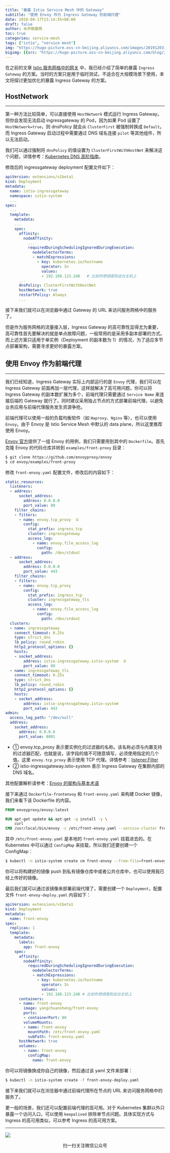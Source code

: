 ```yaml
---
title: "暴露 Istio Service Mesh 中的 Gateway"
subtitle: "使用 Envoy 作为 Ingress Gateway 的前端代理"
date: 2018-09-17T13:14:55+08:00
draft: false
author: 米开朗基杨
toc: true
categories: service-mesh
tags: ["istio", "service mesh"]
img: "https://hugo-picture.oss-cn-beijing.aliyuncs.com/images/20191203163009.png"
bigimg: [{src: "https://hugo-picture.oss-cn-beijing.aliyuncs.com/blog/2019-04-27-080627.jpg"}]
---
```


在之前的文章 [Istio 服务网格中的网关](https://icloudnative.io/posts/istio-ingress/) 中，我已经介绍了简单的暴露 `Ingress Gateway` 的方案。当时的方案只是用于临时测试，不适合在大规模场景下使用，本文将探讨更加优化的暴露 Ingress Gateway 的方案。

## HostNetwork

----

第一种方法比较简单，可以直接使用 `HostNetwork` 模式运行 Ingress Gateway。但你会发现无法启动 ingressgateway 的 Pod，因为如果 Pod 设置了 `HostNetwork=true`，则 dnsPolicy 就会从 `ClusterFirst` 被强制转换成 `Default`。而 Ingress Gateway 启动过程中需要通过 DNS 域名连接 `pilot` 等其他组件，所以无法启动。

我们可以通过强制将 `dnsPolicy` 的值设置为 `ClusterFirstWithHostNet` 来解决这个问题，详情参考：[Kubernetes DNS 高阶指南](https://icloudnative.io/posts/kubernetes-dns/)。

修改后的 ingressgateway deployment 配置文件如下：

```yaml
apiVersion: extensions/v1beta1
kind: Deployment
metadata:
  name: istio-ingressgateway
  namespace: istio-system
  ...
spec:
  ...
  template:
    metadata:
    ...
    spec:
      affinity:
        nodeAffinity:
          ...
          requiredDuringSchedulingIgnoredDuringExecution:
            nodeSelectorTerms:
            - matchExpressions:
              - key: kubernetes.io/hostname
                operator: In
                values:
                - 192.168.123.248   # 比如你想调度到这台主机上
      ...
      dnsPolicy: ClusterFirstWithHostNet
      hostNetwork: true
      restartPolicy: Always
      ...
```

接下来我们就可以在浏览器中通过 Gateway 的 URL 来访问服务网格中的服务了。

但是作为服务网格的流量接入层，Ingress Gateway 的高可靠性显得尤为重要，高可靠性首先要解决的就是单点故障问题，一般常用的是采用多副本部署的方式。而上述方案只适用于单实例（Deployment 的副本数为 1）的情况，为了适应多节点部署架构，需要寻求更好的暴露方案。

## 使用 Envoy 作为前端代理

----

我们已经知道，Ingress Gateway 实际上内部运行的是 `Envoy` 代理，我们可以在 Ingress Gateway 前面再加一层代理，这样就解决了高可用问题，你可以将 Ingress Gateway 的副本数扩展为多个，前端代理只需要通过 `Service Name` 来连接后端的 Gateway 就行了。同时建议采用独占节点的方式部署前端代理，以避免业务应用与前端代理服务发生资源争抢。

前端代理可以使用一般的负载均衡软件（如 `Haproxy`、`Nginx` 等），也可以使用 `Envoy`。由于 Envoy 是 Istio Service Mesh 中默认的 data plane，所以这里推荐使用 Envoy。

[Envoy 官方](https://github.com/envoyproxy/envoy)提供了一组 Envoy 的用例，我们只需要用到其中的 `Dockerfile`。首先克隆 Envoy 的代码仓库并转到 `examples/front-proxy` 目录：

```bash
$ git clone https://github.com/envoyproxy/envoy
$ cd envoy/examples/front-proxy
```

修改 `front-envoy.yaml` 配置文件，修改后的内容如下：

```yaml
static_resources:
  listeners:
  - address:
      socket_address:
        address: 0.0.0.0
        port_value: 80
    filter_chains:
    - filters:
      - name: envoy.tcp_proxy  ①
        config:
          stat_prefix: ingress_tcp
          cluster: ingressgateway
          access_log:
            - name: envoy.file_access_log
              config:
                path: /dev/stdout
  - address:
      socket_address:
        address: 0.0.0.0
        port_value: 443
    filter_chains:
    - filters:
      - name: envoy.tcp_proxy
        config:
          stat_prefix: ingress_tcp
          cluster: ingressgateway_tls
          access_log:
            - name: envoy.file_access_log
              config:
                path: /dev/stdout
  clusters:
  - name: ingressgateway
    connect_timeout: 0.25s
    type: strict_dns
    lb_policy: round_robin
    http2_protocol_options: {}
    hosts:
    - socket_address:
        address: istio-ingressgateway.istio-system  ②
        port_value: 80
  - name: ingressgateway_tls
    connect_timeout: 0.25s
    type: strict_dns
    lb_policy: round_robin
    http2_protocol_options: {}
    hosts:
    - socket_address:
        address: istio-ingressgateway.istio-system
        port_value: 443
admin:
  access_log_path: "/dev/null"
  address:
    socket_address:
      address: 0.0.0.0
      port_value: 8001
```

+ ① <span id="inline-blue">envoy.tcp_proxy</span> 表示要实例化的过滤器的名称。该名称必须与内置支持的过滤器匹配，也就是说，该字段的值不可随意填写，必须使用指定的几个值。这里 `envoy.tcp_proxy` 表示使用 TCP 代理。详情参考：[listener.Filter](https://www.envoyproxy.io/docs/envoy/latest/api-v2/api/v2/listener/listener.proto#listener-filter)
+ ② <span id="inline-blue">istio-ingressgateway.istio-system</span> 表示 Ingress Gateway 在集群内部的 DNS 域名。

其他配置解析请参考：[Envoy 的架构与基本术语](https://jimmysong.io/posts/envoy-archiecture-and-terminology/)

接下来通过 `Dockerfile-frontenvoy` 和 `front-envoy.yaml` 来构建 Docker 镜像，我们来看下该 Dockerfile 的内容。

```Dockerfile
FROM envoyproxy/envoy:latest

RUN apt-get update && apt-get -q install -y \
    curl
CMD /usr/local/bin/envoy -c /etc/front-envoy.yaml --service-cluster front-proxy
```

其中 `/etc/front-envoy.yaml` 是本地的 `front-envoy.yaml` 挂载进去的。在 Kubernetes 中可以通过 `ConfigMap` 来挂载，所以我们还要创建一个 ConfigMap：

```bash
$ kubectl -n istio-system create cm front-envoy --from-file=front-envoy.yaml
```

你可以将构建好的镜像 push 到私有镜像仓库中或者公共仓库中，也可以使用我已经上传好的镜像。

最后我们就可以通过该镜像来部署前端代理了，需要创建一个 `Deployment`，配置文件 `front-envoy-deploy.yaml` 内容如下：

```yaml
apiVersion: extensions/v1beta1
kind: Deployment
metadata:
  name: front-envoy
spec:
  replicas: 1
  template:
    metadata:
      labels:
        app: front-envoy
    spec:
      affinity:
        nodeAffinity:
          requiredDuringSchedulingIgnoredDuringExecution:
            nodeSelectorTerms:
            - matchExpressions:
              - key: kubernetes.io/hostname
                operator: In
                values:
                - 192.168.123.248 # 比如你想调度到这台主机上
      containers:
      - name: front-envoy
        image: yangchuansheng/front-envoy
        ports:
        - containerPort: 80
        volumeMounts:
        - name: front-envoy
          mountPath: /etc/front-envoy.yaml
          subPath: front-envoy.yaml
      hostNetwork: true
      volumes:
        - name: front-envoy
          configMap:
            name: front-envoy
```

你可以将镜像换成你自己的镜像，然后通过该 yaml 文件来部署：

```bash
$ kubectl -n istio-system create -f front-envoy-deploy.yaml
```

接下来我们就可以在浏览器中通过前端代理所在节点的 URL 来访问服务网格中的服务了。

更一般的场景，我们还可以配置前端代理的高可用。对于 Kubernetes 集群以外只暴露一个访问入口，可以使用 `keepalived` 排除单节点问题。具体实现方式与 Ingress 的高可用类似，可以参考 Ingress 的高可用方案。

----

![](https://hugo-picture.oss-cn-beijing.aliyuncs.com/images/wechat.gif)
<center>扫一扫关注微信公众号</center>

